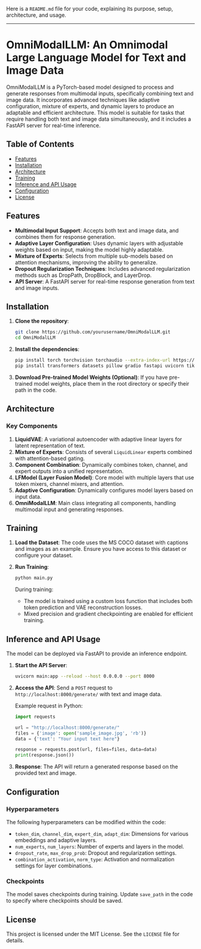Here is a `README.md` file for your code, explaining its purpose, setup, architecture, and usage.

---

# OmniModalLLM: An Omnimodal Large Language Model for Text and Image Data

OmniModalLLM is a PyTorch-based model designed to process and generate responses from multimodal inputs, specifically combining text and image data. It incorporates advanced techniques like adaptive configuration, mixture of experts, and dynamic layers to produce an adaptable and efficient architecture. This model is suitable for tasks that require handling both text and image data simultaneously, and it includes a FastAPI server for real-time inference.

## Table of Contents

- [Features](#features)
- [Installation](#installation)
- [Architecture](#architecture)
- [Training](#training)
- [Inference and API Usage](#inference-and-api-usage)
- [Configuration](#configuration)
- [License](#license)

## Features

- **Multimodal Input Support**: Accepts both text and image data, and combines them for response generation.
- **Adaptive Layer Configuration**: Uses dynamic layers with adjustable weights based on input, making the model highly adaptable.
- **Mixture of Experts**: Selects from multiple sub-models based on attention mechanisms, improving the ability to generalize.
- **Dropout Regularization Techniques**: Includes advanced regularization methods such as DropPath, DropBlock, and LayerDrop.
- **API Server**: A FastAPI server for real-time response generation from text and image inputs.

## Installation

1. **Clone the repository**:

   ```bash
   git clone https://github.com/yourusername/OmniModalLLM.git
   cd OmniModalLLM
   ```

2. **Install the dependencies**:

   ```bash
   pip install torch torchvision torchaudio --extra-index-url https://download.pytorch.org/whl/cu116
   pip install transformers datasets pillow gradio fastapi uvicorn tiktoken einops tensorboard faiss-cpu
   ```

3. **Download Pre-trained Model Weights (Optional)**:
   If you have pre-trained model weights, place them in the root directory or specify their path in the code.

## Architecture

### Key Components

1. **LiquidVAE**: A variational autoencoder with adaptive linear layers for latent representation of text.
2. **Mixture of Experts**: Consists of several `LiquidLinear` experts combined with attention-based gating.
3. **Component Combination**: Dynamically combines token, channel, and expert outputs into a unified representation.
4. **LFModel (Layer Fusion Model)**: Core model with multiple layers that use token mixers, channel mixers, and attention.
5. **Adaptive Configuration**: Dynamically configures model layers based on input data.
6. **OmniModalLLM**: Main class integrating all components, handling multimodal input and generating responses.

## Training

1. **Load the Dataset**: The code uses the MS COCO dataset with captions and images as an example. Ensure you have access to this dataset or configure your dataset.

2. **Run Training**:
   ```bash
   python main.py
   ```

   During training:
   - The model is trained using a custom loss function that includes both token prediction and VAE reconstruction losses.
   - Mixed precision and gradient checkpointing are enabled for efficient training.

## Inference and API Usage

The model can be deployed via FastAPI to provide an inference endpoint.

1. **Start the API Server**:
   ```bash
   uvicorn main:app --reload --host 0.0.0.0 --port 8000
   ```

2. **Access the API**:
   Send a `POST` request to `http://localhost:8000/generate/` with text and image data.

   Example request in Python:

   ```python
   import requests

   url = "http://localhost:8000/generate/"
   files = {'image': open('sample_image.jpg', 'rb')}
   data = {'text': "Your input text here"}

   response = requests.post(url, files=files, data=data)
   print(response.json())
   ```

3. **Response**:
   The API will return a generated response based on the provided text and image.

## Configuration

### Hyperparameters
The following hyperparameters can be modified within the code:
- `token_dim`, `channel_dim`, `expert_dim`, `adapt_dim`: Dimensions for various embeddings and adaptive layers.
- `num_experts`, `num_layers`: Number of experts and layers in the model.
- `dropout_rate`, `max_drop_prob`: Dropout and regularization settings.
- `combination_activation`, `norm_type`: Activation and normalization settings for layer combinations.

### Checkpoints
The model saves checkpoints during training. Update `save_path` in the code to specify where checkpoints should be saved.

## License

This project is licensed under the MIT License. See the `LICENSE` file for details.
